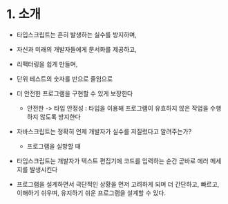 # 1. 소개

- 타입스크립트는 흔히 발생하는 실수를 방지하며,
- 자신과 미래의 개발자들에게 문서화를 제공하고,
- 리팩터링을 쉽게 만들며,
- 단위 테스트의 숫자를 반으로 줄임으로
- 더 안전한 프로그램을 구현할 수 있게 보장한다

  - 안전한 -> 타입 안정성 : 타입을 이용해 프로그램이 유효하지 않은 작업을 수행하지 않도록 방지한다

- 자바스크립트는 정확히 언제 개발자가 실수를 저질렀다고 알려주는가?
  - 프로그램을 실항할 때
- 타입스크립트는 개발자가 텍스트 편집기에 코드를 입력하는 순간 곧바로 에러 메세지를 발생시킨다

- 프로그램을 설계하면서 극단적인 상황을 먼저 고려하게 되며 더 간단하고, 빠르고, 이해하기 쉬우며, 유지하기 쉬운 프로그램을 설계할 수 있다.
